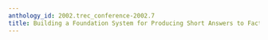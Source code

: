 ```yaml
---
anthology_id: 2002.trec_conference-2002.7
title: Building a Foundation System for Producing Short Answers to Factual Questions
---
```

